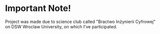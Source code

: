 # Important Note!
Project was made due to science club called "Bractwo Inżynierii Cyfrowej" on DSW Wroclaw University, on which I've participated.
